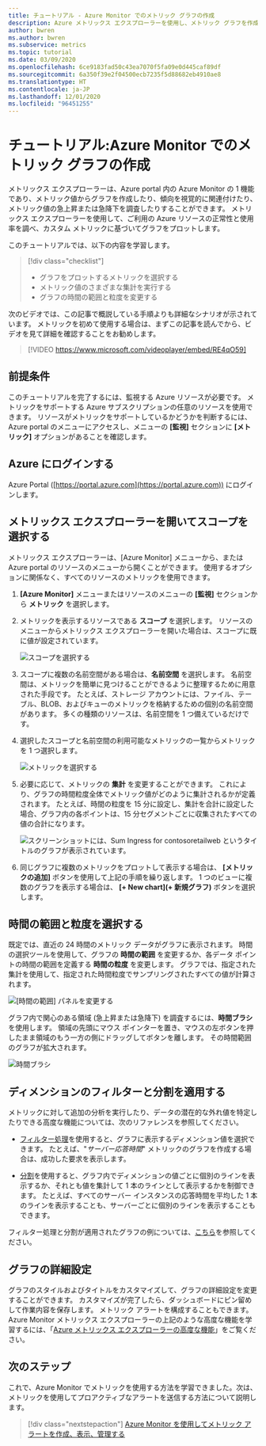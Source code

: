 ```yaml
---
title: チュートリアル - Azure Monitor でのメトリック グラフの作成
description: Azure メトリックス エクスプローラーを使用し、メトリック グラフを作成する方法について説明します。
author: bwren
ms.author: bwren
ms.subservice: metrics
ms.topic: tutorial
ms.date: 03/09/2020
ms.openlocfilehash: 6ce9183fad50c43ea7070f5fa09e0d445caf89df
ms.sourcegitcommit: 6a350f39e2f04500ecb7235f5d88682eb4910ae8
ms.translationtype: HT
ms.contentlocale: ja-JP
ms.lasthandoff: 12/01/2020
ms.locfileid: "96451255"
---
```

# <a name="tutorial-create-a-metrics-chart-in-azure-monitor"></a>チュートリアル:Azure Monitor でのメトリック グラフの作成
メトリックス エクスプローラーは、Azure portal 内の Azure Monitor の 1 機能であり、メトリック値からグラフを作成したり、傾向を視覚的に関連付けたり、メトリック値の急上昇または急降下を調査したりすることができます。 メトリックス エクスプローラーを使用して、ご利用の Azure リソースの正常性と使用率を調べ、カスタム メトリックに基づいてグラフをプロットします。 

このチュートリアルでは、以下の内容を学習します。

> [!div class="checklist"]
> * グラフをプロットするメトリックを選択する
> * メトリック値のさまざまな集計を実行する
> * グラフの時間の範囲と粒度を変更する

次のビデオでは、この記事で概説している手順よりも詳細なシナリオが示されています。 メトリックを初めて使用する場合は、まずこの記事を読んでから、ビデオを見て詳細を確認することをお勧めします。 

> [!VIDEO https://www.microsoft.com/videoplayer/embed/RE4qO59]

## <a name="prerequisites"></a>前提条件

このチュートリアルを完了するには、監視する Azure リソースが必要です。 メトリックをサポートする Azure サブスクリプションの任意のリソースを使用できます。 リソースがメトリックをサポートしているかどうかを判断するには、Azure portal のメニューにアクセスし、メニューの **[監視]** セクションに **[メトリック]** オプションがあることを確認します。


## <a name="log-in-to-azure"></a>Azure にログインする
Azure Portal ([https://portal.azure.com](https://portal.azure.com)) にログインします。

## <a name="open-metrics-explorer-and-select-a-scope"></a>メトリックス エクスプローラーを開いてスコープを選択する
メトリックス エクスプローラーは、[Azure Monitor] メニューから、または Azure portal のリソースのメニューから開くことができます。 使用するオプションに関係なく、すべてのリソースのメトリックを使用できます。 

1. **[Azure Monitor]** メニューまたはリソースのメニューの **[監視]** セクションから **メトリック** を選択します。

1. メトリックを表示するリソースである **スコープ** を選択します。 リソースのメニューからメトリックス エクスプローラーを開いた場合は、スコープに既に値が設定されています。

    ![スコープを選択する](media/tutorial-metrics-explorer/scope-picker.png)

2. スコープに複数の名前空間がある場合は、**名前空間** を選択します。 名前空間は、メトリックを簡単に見つけることができるように整理するために用意された手段です。 たとえば、ストレージ アカウントには、ファイル、テーブル、BLOB、およびキューのメトリックを格納するための個別の名前空間があります。 多くの種類のリソースは、名前空間を 1 つ備えているだけです。

3. 選択したスコープと名前空間の利用可能なメトリックの一覧からメトリックを 1 つ選択します。

    ![メトリックを選択する](media/tutorial-metrics-explorer/metric-picker.png)

4. 必要に応じて、メトリックの **集計** を変更することができます。 これにより、グラフの時間粒度全体でメトリック値がどのように集計されるかが定義されます。 たとえば、時間の粒度を 15 分に設定し、集計を合計に設定した場合、グラフ内の各ポイントは、15 分セグメントごとに収集されたすべての値の合計になります。

    ![スクリーンショットには、Sum Ingress for contosoretailweb というタイトルのグラフが表示されています。](media/tutorial-metrics-explorer/chart.png)

5. 同じグラフに複数のメトリックをプロットして表示する場合は、 **[メトリックの追加]** ボタンを使用して上記の手順を繰り返します。 1 つのビューに複数のグラフを表示する場合は、 **[+ New chart]\(+ 新規グラフ\)** ボタンを選択します。

## <a name="select-a-time-range-and-granularity"></a>時間の範囲と粒度を選択する

既定では、直近の 24 時間のメトリック データがグラフに表示されます。 時間の選択ツールを使用して、グラフの **時間の範囲** を変更するか、各データ ポイントの時間の範囲を定義する **時間の粒度** を変更します。 グラフでは、指定された集計を使用して、指定された時間粒度でサンプリングされたすべての値が計算されます。

![[時間の範囲] パネルを変更する](media/tutorial-metrics-explorer/time-picker.png)


グラフ内で関心のある領域 (急上昇または急降下) を調査するには、**時間ブラシ** を使用します。 領域の先頭にマウス ポインターを置き、マウスの左ボタンを押したまま領域のもう一方の側にドラッグしてボタンを離します。 その時間範囲のグラフが拡大されます。 

![時間ブラシ](media/tutorial-metrics-explorer/time-brush.png)

## <a name="apply-dimension-filters-and-splitting"></a>ディメンションのフィルターと分割を適用する
メトリックに対して追加の分析を実行したり、データの潜在的な外れ値を特定したりできる高度な機能については、次のリファレンスを参照してください。

- [フィルター処理](../platform/metrics-charts.md#apply-filters-to-charts)を使用すると、グラフに表示するディメンション値を選択できます。 たとえば、"*サーバー応答時間*" メトリックのグラフを作成する場合は、成功した要求を表示します。 

- [分割](../platform/metrics-charts.md#apply-splitting-to-a-chart)を使用すると、グラフ内でディメンションの値ごとに個別のラインを表示するか、それとも値を集計して 1 本のラインとして表示するかを制御できます。 たとえば、すべてのサーバー インスタンスの応答時間を平均した 1 本のラインを表示することも、サーバーごとに個別のラインを表示することもできます。 

フィルター処理と分割が適用されたグラフの例については、[こちら](../platform/metric-chart-samples.md)を参照してください。

## <a name="advanced-chart-settings"></a>グラフの詳細設定

グラフのスタイルおよびタイトルをカスタマイズして、グラフの詳細設定を変更することができます。 カスタマイズが完了したら、ダッシュボードにピン留めして作業内容を保存します。 メトリック アラートを構成することもできます。 Azure Monitor メトリックス エクスプローラーの上記のような高度な機能を学習するには、「[Azure メトリックス エクスプローラーの高度な機能](../platform/metrics-charts.md#lock-boundaries-of-chart-y-axis)」をご覧ください。


## <a name="next-steps"></a>次のステップ
これで、Azure Monitor でメトリックを使用する方法を学習できました。次は、メトリックを使用してプロアクティブなアラートを送信する方法について説明します。

> [!div class="nextstepaction"]
> [Azure Monitor を使用してメトリック アラートを作成、表示、管理する](../platform/metrics-charts.md#create-alert-rules)

